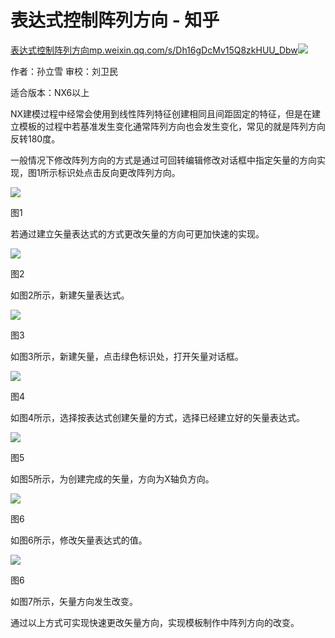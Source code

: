 # 表达式控制阵列方向 - 知乎
[表达式控制阵列方向​mp.weixin.qq.com/s/Dh16gDcMv15Q8zkHUU\_Dbw![](https://pic4.zhimg.com/v2-2c15a425cd2bc04536c24ee0abcd26d7_ipico.jpg)
](https://link.zhihu.com/?target=https%3A//mp.weixin.qq.com/s/Dh16gDcMv15Q8zkHUU_Dbw)

作者：孙立雪 审校：刘卫民

适合版本：NX6以上

NX建模过程中经常会使用到线性阵列特征创建相同且间距固定的特征，但是在建立模板的过程中若基准发生变化通常阵列方向也会发生变化，常见的就是阵列方向反转180度。

一般情况下修改阵列方向的方式是通过可回转编辑修改对话框中指定矢量的方向实现，图1所示标识处点击反向更改阵列方向。

![](https://pic4.zhimg.com/v2-de420aec5a897a17bbd3d3bc316e6c57_b.jpg)

图1

若通过建立矢量表达式的方式更改矢量的方向可更加快速的实现。

![](https://pic4.zhimg.com/v2-8d9cdb0fc3a905c17e49dc8d9f792c23_b.jpg)

图2

如图2所示，新建矢量表达式。

![](https://pic4.zhimg.com/v2-d1bc1466bba3f8f86d18c7a1d8b5f7c7_b.jpg)

图3

如图3所示，新建矢量，点击绿色标识处，打开矢量对话框。

![](https://pic1.zhimg.com/v2-912f17d373507113e70f4fcafc8397f8_b.jpg)

图4

如图4所示，选择按表达式创建矢量的方式，选择已经建立好的矢量表达式。

![](https://pic1.zhimg.com/v2-ca857b6de96b2e1ee2f21dbc4fc420ec_b.jpg)

图5

如图5所示，为创建完成的矢量，方向为X轴负方向。

![](https://pic3.zhimg.com/v2-3e587a4192a51afefe6533d17c18323e_b.jpg)

图6

如图6所示，修改矢量表达式的值。

![](https://pic2.zhimg.com/v2-5536431e2cc77b1c9f1382a7cdb6f569_b.jpg)

图6

如图7所示，矢量方向发生改变。

通过以上方式可实现快速更改矢量方向，实现模板制作中阵列方向的改变。
